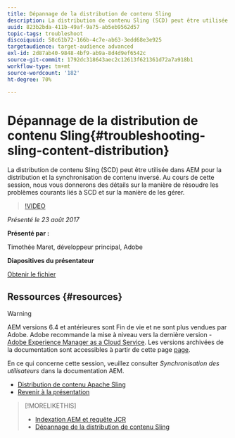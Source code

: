 ```yaml
---
title: Dépannage de la distribution de contenu Sling
description: La distribution de contenu Sling (SCD) peut être utilisée dans AEM pour la distribution et la synchronisation de contenu inversé. Au cours de cette session, nous vous donnerons des détails sur la manière de résoudre les problèmes courants liés à SCD et sur la manière de les gérer.
uuid: 823b2bda-411b-49af-9a75-ab5eb9562d57
topic-tags: troubleshoot
discoiquuid: 58c61b72-166b-4c7e-ab63-3edd68e3e925
targetaudience: target-audience advanced
exl-id: 2d87ab40-9848-4bf9-ab9a-8d4d9ef6542c
source-git-commit: 1792dc318643aec2c12613f621361d72a7a918b1
workflow-type: tm+mt
source-wordcount: '182'
ht-degree: 70%

---
```


# Dépannage de la distribution de contenu Sling{#troubleshooting-sling-content-distribution}

La distribution de contenu Sling (SCD) peut être utilisée dans AEM pour la distribution et la synchronisation de contenu inversé. Au cours de cette session, nous vous donnerons des détails sur la manière de résoudre les problèmes courants liés à SCD et sur la manière de les gérer.

>[!VIDEO](https://video.tv.adobe.com/v/19451/?quality=9)

*Présenté le 23 août 2017*

**Présenté par :**

Timothée Maret, développeur principal, Adobe

**Diapositives du présentateur**

[Obtenir le fichier](assets/aem-gems-scd.pdf)

## Ressources {#resources}

>[!WARNING]
>
>AEM versions 6.4 et antérieures sont Fin de vie et ne sont plus vendues par Adobe.  Adobe recommande la mise à niveau vers la dernière version - [Adobe Experience Manager as a Cloud Service](https://experienceleague.adobe.com/docs/experience-manager-cloud-service.html?lang=fr).  Les versions archivées de la documentation sont accessibles à partir de cette page [page](https://experienceleague.adobe.com/docs/experience-manager-release-information/aem-release-updates/previous-updates/aem-previous-versions.html?lang=fr).
>
>En ce qui concerne cette session, veuillez consulter *Synchronisation des utilisateurs* dans la documentation AEM.

* [Distribution de contenu Apache Sling](https://sling.apache.org/documentation/bundles/content-distribution.html)
* [Revenir à la présentation](https://helpx.adobe.com/fr/experience-manager/kt/eseminars/gems/aem-index.html)

>[!MORELIKETHIS]
>
>* [Indexation AEM et requête JCR](aem-indexing-jcr-query.md)
>* [Dépannage de la distribution de contenu Sling](aem-troubleshooting-sling.md)
